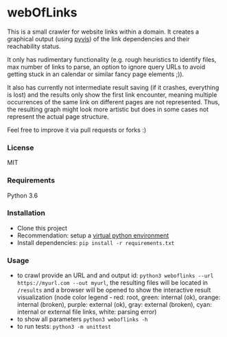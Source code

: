 # webOfLinks

This is a small crawler for website links within a domain. It creates a graphical output (using [pyvis](https://pyvis.readthedocs.io/en/latest/)) of the link dependencies and their reachability status.

It only has rudimentary functionality (e.g. rough heuristics to identify files, max number of links to parse, an option to ignore query URLs to avoid getting stuck in an calendar or similar fancy page elements ;)).

It also has currently not intermediate result saving (if it crashes, everything is lost) and the results only show the first link encounter, meaning multiple occurrences of the same link on different pages are not represented. Thus, the resulting graph might look more artistic but does in some cases not represent the actual page structure.

Feel free to  improve it via pull requests or forks :)

### License

MIT

### Requirements

Python 3.6

### Installation

* Clone this project
* Recommendation: setup a [virtual python environment](https://docs.python.org/3/tutorial/venv.html)
* Install dependencies: `pip install -r requirements.txt`

### Usage

* to crawl provide an URL and and output id: `python3 weboflinks --url https://myurl.com --out myurl`, the resulting files will be located in `/results` and a browser will be opened to show the interactive result visualization (node color legend - red: root, green: internal (ok), orange: internal (broken), purple: external (ok), gray: external (broken), cyan: internal or external file links, white: parsing error)
* to show all parameters `python3 weboflinks -h`
* to run tests: `python3 -m unittest`